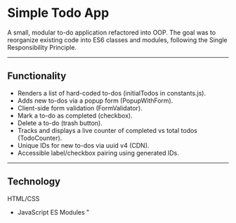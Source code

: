 # Simple Todo App

A small, modular to-do application refactored into OOP.
The goal was to reorganize existing code into ES6 classes and modules, following the Single Responsibility Principle.

---

## Functionality

- Renders a list of hard-coded to-dos (initialTodos in constants.js).
- Adds new to-dos via a popup form (PopupWithForm).
- Client-side form validation (FormValidator).
- Mark a to-do as completed (checkbox).
- Delete a to-do (trash button).
- Tracks and displays a live counter of completed vs total todos (TodoCounter).
- Unique IDs for new to-dos via uuid v4 (CDN).
- Accessible label/checkbox pairing using generated IDs.

---

## Technology

HTML/CSS
- JavaScript ES Modules "<script type="module">"
- OOP classes
  - Todo — builds a single to-do from a "<template>", wires delete + checkbox, integrates with the counter.
  - Section — renders lists of items and appends new todos.
  - Popup — base popup behavior (open/close, Esc key, overlay).
  - PopupWithForm — extends Popup, adds form submit handling.
  - TodoCounter — tracks and updates total/completed todos.
  - FormValidator — validates a form; exposes enableValidation() and resetValidation().
- UUID v4 via CDN: https://jspm.dev/uuid
- Dev: VS Code + Live Server (required to serve ES modules locally).

---

## Deployment

This project is deployed on GitHub Pages:  
**https://alexxavierruiz571.github.io/se_project_todo-app/**
